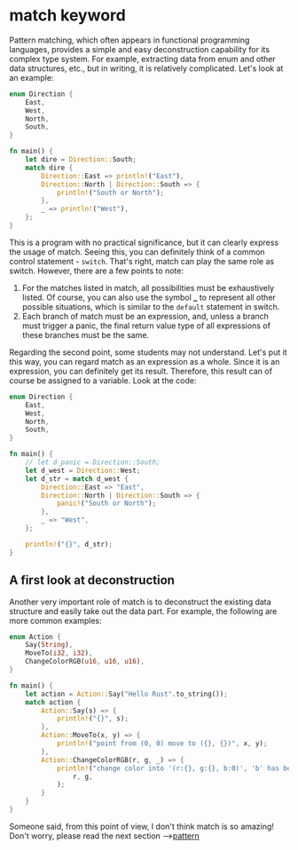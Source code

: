 # match keyword
Pattern matching, which often appears in functional programming languages, provides a simple and easy deconstruction capability for its complex type system. For example, extracting data from enum and other data structures, etc., but in writing, it is relatively complicated. Let's look at an example:

```rust
enum Direction {
    East,
    West,
    North,
    South,
}

fn main() {
    let dire = Direction::South;
    match dire {
        Direction::East => println!("East"),
        Direction::North | Direction::South => {
            println!("South or North");
        },
        _ => println!("West"),
    };
}
```

This is a program with no practical significance, but it can clearly express the usage of match. Seeing this, you can definitely think of a common control statement - `switch`. That's right, match can play the same role as switch. However, there are a few points to note:

1. For the matches listed in match, all possibilities must be exhaustively listed. Of course, you can also use the symbol **_** to represent all other possible situations, which is similar to the `default` statement in switch.
2. Each branch of match must be an expression, and, unless a branch must trigger a panic, the final return value type of all expressions of these branches must be the same.

Regarding the second point, some students may not understand. Let's put it this way, you can regard match as an expression as a whole. Since it is an expression, you can definitely get its result. Therefore, this result can of course be assigned to a variable.
Look at the code:

```rust
enum Direction {
    East,
    West,
    North,
    South,
}

fn main() {
    // let d_panic = Direction::South;
    let d_west = Direction::West;
    let d_str = match d_west {
        Direction::East => "East",
        Direction::North | Direction::South => {
            panic!("South or North");
        },
        _ => "West",
    };

    println!("{}", d_str);
}
```

## A first look at deconstruction

Another very important role of match is to deconstruct the existing data structure and easily take out the data part.
For example, the following are more common examples:

```rust
enum Action {
    Say(String),
    MoveTo(i32, i32),
    ChangeColorRGB(u16, u16, u16),
}

fn main() {
    let action = Action::Say("Hello Rust".to_string());
    match action {
        Action::Say(s) => {
            println!("{}", s);
        },
        Action::MoveTo(x, y) => {
            println!("point from (0, 0) move to ({}, {})", x, y);
        },
        Action::ChangeColorRGB(r, g, _) => {
            println!("change color into '(r:{}, g:{}, b:0)', 'b' has been ignored",
                r, g,
            );
        }
    }
}
```

Someone said, from this point of view, I don't think match is so amazing! Don't worry, please read the next section ——>[pattern](pattern.md)
